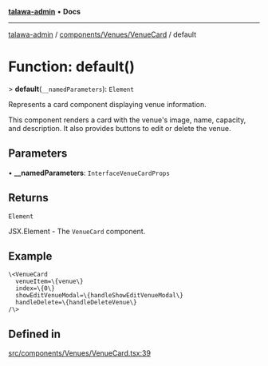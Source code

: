 [**talawa-admin**](../../../../README.md) • **Docs**

***

[talawa-admin](../../../../modules.md) / [components/Venues/VenueCard](../README.md) / default

# Function: default()

\> **default**(`__namedParameters`): `Element`

Represents a card component displaying venue information.

This component renders a card with the venue's image, name, capacity, and description.
It also provides buttons to edit or delete the venue.

## Parameters

• **\_\_namedParameters**: `InterfaceVenueCardProps`

## Returns

`Element`

JSX.Element - The `VenueCard` component.

## Example

```tsx
\<VenueCard
  venueItem=\{venue\}
  index=\{0\}
  showEditVenueModal=\{handleShowEditVenueModal\}
  handleDelete=\{handleDeleteVenue\}
/\>
```

## Defined in

[src/components/Venues/VenueCard.tsx:39](https://github.com/PalisadoesFoundation/talawa-admin/blob/7a991b3aa824070bd53d6367f1ce7f072321af88/src/components/Venues/VenueCard.tsx#L39)
